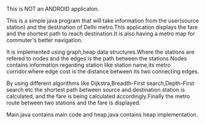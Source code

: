 This is NOT an ANDROID applicaton.

This is a simple java program that will take information from the user(source station) and the destination of Delhi metro.This application displays the fare and the shortest path to reach destination.It is also having a metro map for commuter's better navigation.

It is implemented using graph,heap data structures.Where the stations are refered to nodes and the edges is the path between the stations.Nodes contains information regarding station like station name,its metro corridor.where edge cost is the distance between its two connecting edges.

By using different algorithms like Dijkstra,Breadth-First search,Depth-First search etc the shortest path between source and destination station is calculated, and the fare is being calculated accordingly.Finally the metro route between two stations and the fare is displayed.

Main.java contains main code and heap.java contains heap implementation.
